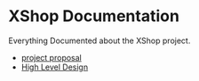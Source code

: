 # XShop Documentation

Everything Documented about the XShop project.

- [project proposal](./project_proposal.md)
- [High Level Design](./high_level_design.md)
